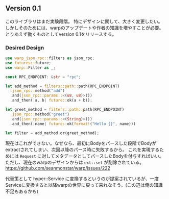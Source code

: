 ## Version 0.1

このライブラリはまだ実験段階。
特にデザインに関して、大きく変更したい。
しかしそのためには、warpのアップデートや作者の知識を増やすことが必要。
とりあえず動くものとしてversion 0.1をリリースする。

### Desired Design

```rust
use warp_json_rpc::filters as json_rpc;
use futures::future;
use warp::Filter as _;

const RPC_ENDPOINT: &str = "rpc";

let add_method = filters::path::path(RPC_ENDPOINT)
  .json_rpc::method("add")
  .and(json_rpc::params::<(u8, u8)>())
  .and_then(|a, b| future::ok(a + b));

let greet_method = filters::path::path(RPC_ENDPOINT)
  .json_rpc::method("greet")
  .and(json_rpc::params::<(String)>())
  .and_then(|name| future::ok(format!("Hello {}", name)))

let filter = add_method.or(greet_method);
```

現在はこれができない。なぜなら、最初にBodyをパースした段階でBodyがextractされてしまい、次回以降のパース時に失敗するから。
これを実現するためには `Request` に対してメタデータとしてパースしたBodyを付与すればいい。
ただし、現在のwarpのデザインからは `ext::set` が削除されている。
https://github.com/seanmonstar/warp/issues/222

代替策として hyper::Service に変換するというのが提案されているが、一度Serviceに変換すると以降warpの世界に戻って来れなそう。(この辺は俺の知識不足もあるかも)

